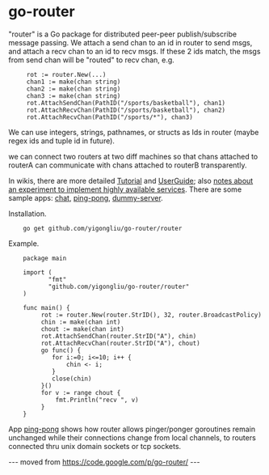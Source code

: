 go-router
=========
"router" is a Go package for distributed peer-peer publish/subscribe message passing. We attach a send chan to an id in router to send msgs, and attach a recv chan to an id to recv msgs. If these 2 ids match, the msgs from send chan will be "routed" to recv chan, e.g.

         rot := router.New(...)
         chan1 := make(chan string)
         chan2 := make(chan string)
         chan3 := make(chan string)
         rot.AttachSendChan(PathID("/sports/basketball"), chan1)
         rot.AttachRecvChan(PathID("/sports/basketball"), chan2)
         rot.AttachRecvChan(PathID("/sports/*"), chan3)

We can use integers, strings, pathnames, or structs as Ids in router (maybe regex ids and tuple id in future).

we can connect two routers at two diff machines so that chans attached to routerA can communicate with chans attached to routerB transparently.

In wikis, there are more detailed [Tutorial](https://github.com/yigongliu/go-router/wiki/Tutorial) and [UserGuide](https://github.com/yigongliu/go-router/wiki/User-Guide); also [notes about an experiment to implement highly available services](https://github.com/yigongliu/go-router/wiki/a-dummy-server). There are some sample apps: [chat](https://github.com/yigongliu/go-router/tree/master/apps/chat), [ping-pong](https://github.com/yigongliu/go-router/tree/master/apps/pingpong), [dummy-server](https://github.com/yigongliu/go-router/tree/master/apps/dummyserver).

Installation.

        go get github.com/yigongliu/go-router/router

Example.

        package main

        import (
               "fmt"
               "github.com/yigongliu/go-router/router"
        )

        func main() {
             rot := router.New(router.StrID(), 32, router.BroadcastPolicy)
             chin := make(chan int)
             chout := make(chan int)
             rot.AttachSendChan(router.StrID("A"), chin)
             rot.AttachRecvChan(router.StrID("A"), chout)
             go func() {
                for i:=0; i<=10; i++ {
                    chin <- i;
                }
                close(chin)
             }()
             for v := range chout {
                 fmt.Println("recv ", v)
             }
        }

App [ping-pong](https://github.com/yigongliu/go-router/tree/master/apps/pingpong) shows how router allows pinger/ponger goroutines remain unchanged while their connections change from local channels, to routers connected thru unix domain sockets or tcp sockets.


--- moved from https://code.google.com/p/go-router/ ---
